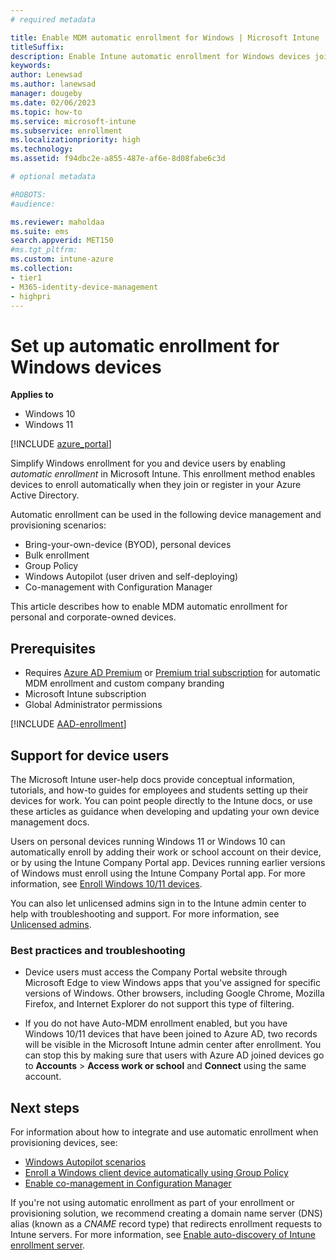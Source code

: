 ```yaml
---
# required metadata

title: Enable MDM automatic enrollment for Windows | Microsoft Intune
titleSuffix:
description: Enable Intune automatic enrollment for Windows devices joining or registering with your Azure AD.  
keywords:
author: Lenewsad
ms.author: lanewsad
manager: dougeby
ms.date: 02/06/2023
ms.topic: how-to
ms.service: microsoft-intune
ms.subservice: enrollment
ms.localizationpriority: high
ms.technology:
ms.assetid: f94dbc2e-a855-487e-af6e-8d08fabe6c3d

# optional metadata

#ROBOTS:
#audience:

ms.reviewer: maholdaa  
ms.suite: ems
search.appverid: MET150
#ms.tgt_pltfrm:
ms.custom: intune-azure
ms.collection:
- tier1
- M365-identity-device-management
- highpri
---
```


# Set up automatic enrollment for Windows devices  

**Applies to**

- Windows 10
- Windows 11

[!INCLUDE [azure_portal](../includes/azure_portal.md)]

Simplify Windows enrollment for you and device users by enabling *automatic enrollment* in Microsoft Intune. This enrollment method enables devices to enroll automatically when they join or register in your Azure Active Directory. 

Automatic enrollment can be used in the following device management and provisioning scenarios:

* Bring-your-own-device (BYOD), personal devices   
* Bulk enrollment 
* Group Policy
* Windows Autopilot (user driven and self-deploying)
* Co-management with Configuration Manager    

This article describes how to enable MDM automatic enrollment for personal and corporate-owned devices.   

## Prerequisites

- Requires [Azure AD Premium](/azure/active-directory/active-directory-get-started-premium) or [Premium trial subscription](https://go.microsoft.com/fwlink/?LinkID=816845) for automatic MDM enrollment and custom company branding    
- Microsoft Intune subscription  
- Global Administrator permissions  

[!INCLUDE [AAD-enrollment](../includes/win10-automatic-enrollment-aad.md)]  

## Support for device users  

The Microsoft Intune user-help docs provide conceptual information, tutorials, and how-to guides for employees and students setting up their devices for work. You can point people directly to the Intune docs, or use these articles as guidance when developing and updating your own device management docs.  

Users on personal devices running Windows 11 or Windows 10 can automatically enroll by adding their work or school account on their device, or by using the Intune Company Portal app. Devices running earlier versions of Windows must enroll using the Intune Company Portal app.  For more information, see [Enroll Windows 10/11 devices](../user-help/enroll-windows-10-device.md).  

You can also let unlicensed admins sign in to the Intune admin center to help with troubleshooting and support. For more information, see [Unlicensed admins](../fundamentals/unlicensed-admins.md).  
  

### Best practices and troubleshooting   

* Device users must access the Company Portal website through Microsoft Edge to view Windows apps that you've assigned for specific versions of Windows. Other browsers, including Google Chrome, Mozilla Firefox, and Internet Explorer do not support this type of filtering.

* If you do not have Auto-MDM enrollment enabled, but you have Windows 10/11 devices that have been joined to Azure AD, two records will be visible in the Microsoft Intune admin center after enrollment. You can stop this by making sure that users with Azure AD joined devices go to **Accounts** > **Access work or school** and **Connect** using the same account.  

## Next steps  

For information about how to integrate and use automatic enrollment when provisioning devices, see:  

* [Windows Autopilot scenarios](/autopilot/tutorial/autopilot-scenarios)  
* [Enroll a Windows client device automatically using Group Policy](/windows/client-management/mdm/enroll-a-windows-10-device-automatically-using-group-policy)
* [Enable co-management in Configuration Manager](../../configmgr/comanage/how-to-enable.md)  

If you're not using automatic enrollment as part of your enrollment or provisioning solution, we recommend creating a domain name server (DNS) alias (known as a *CNAME* record type) that redirects enrollment requests to Intune servers. For more information, see [Enable auto-discovery of Intune enrollment server](../enrollment/windows-enrollment-create-cname.md).
